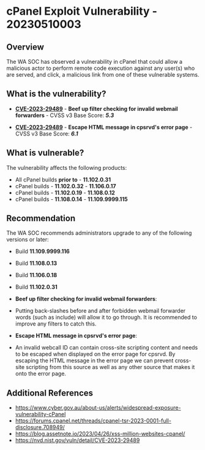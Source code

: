 # cPanel Exploit Vulnerability - 20230510003

## Overview

The WA SOC has observed a vulnerability in cPanel that could allow a malicious actor to perform remote code execution against any user(s) who are served, and click, a malicious link from one of these vulnerable systems.

## What is the vulnerability?

- [**CVE-2023-29489**](https://cve.mitre.org/cgi-bin/cvename.cgi?name=CVE-2023-29489) - **Beef up filter checking for invalid webmail forwarders** - CVSS v3 Base Score: ***5.3***

- [**CVE-2023-29489**](https://cve.mitre.org/cgi-bin/cvename.cgi?name=CVE-2023-29489) - **Escape HTML message in cpsrvd's error page** - CVSS v3 Base Score: ***6.1***

## What is vulnerable?

The vulnerability affects the following products:

- All cPanel builds **prior to** - **11.102.0.31**
- cPanel builds - **11.102.0.32** - **11.106.0.17**
- cPanel builds - **11.102.0.19** - **11.108.0.12**
- cPanel builds - **11.108.0.14** - **11.109.9999.115**

## Recommendation

The WA SOC recommends administrators upgrade to any of the following versions or later:

- Build **11.109.9999.116**
- Build **11.108.0.13**
- Build **11.106.0.18**
- Build **11.102.0.31**

- **Beef up filter checking for invalid webmail forwarders**:
- Putting back-slashes before and after forbidden webmail forwarder words (such as include) will allow it to go through. It is recommended to improve any filters to catch this.

- **Escape HTML message in cpsrvd's error page**:
- An invalid webcall ID can contain cross-site scripting content and needs to be escaped when displayed on the error page for cpsrvd. By escaping the HTML message in the error page we can prevent cross-site scripting from this source as well as any other source that makes it onto the error page.

## Additional References

- <https://www.cyber.gov.au/about-us/alerts/widespread-exposure-vulnerability-cPanel>
- <https://forums.cpanel.net/threads/cpanel-tsr-2023-0001-full-disclosure.708949/>
- <https://blog.assetnote.io/2023/04/26/xss-million-websites-cpanel/>
- <https://nvd.nist.gov/vuln/detail/CVE-2023-29489>

